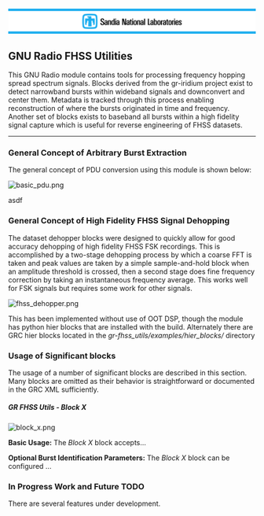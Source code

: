 


![snl](docs/figures/snl.png "Sandia National Laboratories")



## GNU Radio FHSS Utilities

This GNU Radio module contains tools for processing frequency hopping spread spectrum signals. Blocks derived from the gr-iridium project exist to detect narrowband bursts within wideband signals and downconvert and center them. Metadata is tracked through this process enabling reconstruction of where the bursts originated in time and frequency. Another set of blocks exists to baseband all bursts within a high fidelity signal capture which is useful for reverse engineering of FHSS datasets.

---

### General Concept of Arbitrary Burst Extraction

The general concept of PDU conversion using this module is shown below:

![basic_pdu.png](docs/figures/basic_pdu.png "Basic PDU Flowgraph")

asdf


### General Concept of High Fidelity FHSS Signal Dehopping

The dataset dehopper blocks were designed to quickly allow for good accuracy dehopping of high fidelity FHSS FSK recordings. This is accomplished by a two-stage dehopping process by which a coarse FFT is taken and peak values are taken by a simple sample-and-hold block when an amplitude threshold is crossed, then a second stage does fine frequency correction by taking an instantaneous frequency average. This works well for FSK signals but requires some work for other signals.

![fhss_dehopper.png](docs/figures/fhss_dehopper.png "Simple FHSS Dehopping Flowgraph")

This has been implemented without use of OOT DSP, though the module has python hier blocks that are installed with the build. Alternately there are GRC hier blocks located in the _gr-fhss_utils/examples/hier_blocks/_ directory

### Usage of Significant blocks

The usage of a number of significant blocks are described in this section. Many blocks are omitted as their behavior is straightforward or documented in the GRC XML sufficiently.

##### ___GR FHSS Utils - Block X___

![block_x.png](docs/figures/block_x.png "Block X")

__Basic Usage:__ The _Block X_ block accepts...

__Optional Burst Identification Parameters:__ The _Block X_ block can be configured ...

### In Progress Work and Future TODO

There are several features under development.
